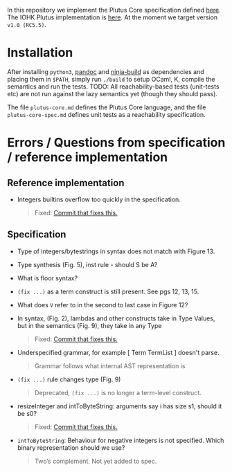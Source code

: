 In this repository we implement the Plutus Core specification defined [here][spec].
The IOHK Plutus implementation is [here][prototype].
At the moment we target version `v1.0 (RC5.5)`.

Installation
============

After installing `python3`, [pandoc] and [ninja-build] as dependencies and
placing them in `$PATH`, simply run `./build` to setup OCaml, K, compile
the semantics and run the tests. TODO: All reachability-based tests (unit-tests etc)
are not run against the lazy semantics yet (though they should pass).

The file `plutus-core.md` defines the Plutus Core language, and the file
`plutus-core-spec.md` defines unit tests as a reachability specification.

[spec]:        https://github.com/input-output-hk/plutus/tree/master/plutus-core-spec
[prototype]:   https://github.com/input-output-hk/plutus
[pandoc]:      https://pandoc.org
[ninja-build]: https://ninja-build.org

Errors / Questions from specification / reference implementation
================================================================

Reference implementation
------------------------

- Integers builtins overflow too quickly in the specification.

  > Fixed: [Commit that fixes this.][integer-overflow]

[integer-overflow]: https://github.com/plutus-prototype/commit/407dd1b964b40fe11fc90fa8354420020246b58a

Specification
-------------

- Type of integers/bytestrings in syntax does not match with Figure 13.

- Type synthesis (Fig. 5), inst rule - should S be A?

- What is floor syntax?

- `(fix ...)` as a term construct is still present. See pgs 12, 13, 15.

- What does `V` refer to in the second to last case in Figure 12?

- In syntax, (Fig. 2), lambdas and other constructs take in Type Values, but in the semantics
  (Fig. 9), they take in any Type
  > Fixed: [Commit that fixes this.][lambda-should-take-types-not-tyvalues]

- Underspecified grammar, for example [ Term TermList ] doesn't parse.
  > Grammar follows what internal AST representation is

- `(fix ...)` rule changes type (Fig. 9)
  > Deprecated, `(fix ...)` is no longer a term-level construct.

- resizeInteger and intToByteString: arguments say i has size s1, should it be s0?
  > Fixed: [Commit that fixes this.][correct-arguments]

- `intToByteString`: Behaviour for negative integers is not specified. Which binary representation
  should we use?
  > Two’s complement. Not yet added to spec.

[lambda-should-take-types-not-tyvalues]: https://github.com/psygnisfive/Plutus-Core-Spec/commit/1dcc2fdf330b685e39157ec8a159701b68952227
[correct-arguments]: https://github.com/psygnisfive/Plutus-Core-Spec/commit/2ff1f0a65c72b93561d291d1faca23280cbd09e1

